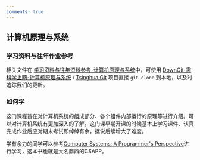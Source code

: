 ```yaml
---
comments: true
---
```


## 计算机原理与系统

### 学习资料与往年作业参考

相关文件在 [学习资料与往年资料参考-计算机原理与系统](https://github.com/Open-DA/OpenDA/tree/main/B_%E8%87%AA%E5%8A%A8%E5%8C%96%E7%B3%BB%E4%B8%93%E4%B8%9A%E4%B8%BB%E4%BF%AE%E8%AF%BE%E7%A8%8B/%E8%AE%A1%E7%AE%97%E6%9C%BA%E7%BB%84%E6%88%90%E5%8E%9F%E7%90%86)中，可使用 [DownGit-需科学上网-计算机原理与系统](https://tool.mkblog.cn/downgit/#/home?url=https://github.com/Open-DA/OpenDA/tree/main/B_%E8%87%AA%E5%8A%A8%E5%8C%96%E7%B3%BB%E4%B8%93%E4%B8%9A%E4%B8%BB%E4%BF%AE%E8%AF%BE%E7%A8%8B/%E8%AE%A1%E7%AE%97%E6%9C%BA%E7%BB%84%E6%88%90%E5%8E%9F%E7%90%86) / [Tsinghua Git](https://git.tsinghua.edu.cn/openda/openda) 项目直接 `git clone` 到本地，以及时追踪我们的更新。



### 如何学

这门课程旨在对计算机系统的组成部分、各个组件内部运行的原理等进行介绍。可以对计算机系统有更加深入的了解。这门课早期开课的时候基本上学习课件、认真完成作业后应对期末考试即绰绰有余，据说后续增大了难度。

学有余力的同学可以参考[Computer Systems: A Programmer's Perspective](https://csapp.cs.cmu.edu/3e/home.html)进行学习，这本书也就是大名鼎鼎的CSAPP。
